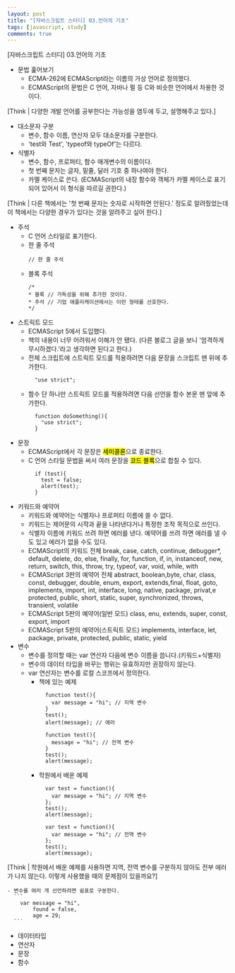 ```yaml
---
layout: post
title: "[자바스크립트 스터디] 03.언어의 기초"
tags: [javascript, study]
comments: true
---
```


[자바스크립트 스터디] 03.언어의 기초

- 문법 훑어보기
  - ECMA-262에 ECMAScript라는 이름의 가상 언어로 정의했다.
  - ECMAScript의 문법은 C 언어, 자바나 펄 등 C와 비슷한 언어에서 차용한 것이다.

\[Think | 다양한 개발 언어를 공부한다는 가능성을 염두에 두고, 설명해주고 있다.]

- 대소문자 구분
  - 변수, 함수 이름, 연산자 모두 대소문자를 구분한다.
  - 'test와 Test', 'typeof와 typeOf'는 다르다.
- 식별자
  - 변수, 함수, 프로퍼티, 함수 매개변수의 이름이다.
  - 첫 번째 문자는 글자, 밑줄, 달러 기호 중 하나여야 한다.
  - 카멜 케이스로 쓴다. (ECMAScript의 내장 함수와 객체가 카멜 케이스로 표기되어 있어서 이 형식을 따르길 권한다.)

\[Think | 다른 책에서는 '첫 번째 문자는 숫자로 시작하면 안된다.' 정도로 알려줬었는데 이 책에서는 다양한 경우가 있다는 것을 알려주고 싶어 한다.]

- 주석
  - C 언어 스타일로 표기한다.
  - 한 줄 주석
    ```
    // 한 줄 주석
    ```    
  - 블록 주석<br>
    ```
    /*
    * 블록 // 가독성을 위해 추가한 것이다.
    * 주석 // 기업 애플리케이션에서는 이런 형태를 선호한다.
    */
    ```
- 스트릭트 모드
  - ECMAScript 5에서 도입했다.
  - 책의 내용이 너무 어려워서 이해가 안 됐다. (다른 블로그 글을 보니 '엄격하게 무시하겠다.'라고 생각하면 된다고 한다.)
  - 전체 스크립트에 스트릭트 모드를 적용하려면 다음 문장을 스크립트 맨 위에 추가한다.
    ```
      "use strict";
    ```
  - 함수 단 하나만 스트릭트 모드를 적용하려면 다음 선언을 함수 본문 맨 앞에 추가한다.
    ```
      function doSomething(){
        "use strict";  
      }
    ```
- 문장
    - ECMAScript에서 각 문장은 <mark>세미콜론</mark>으로 종료한다.
    - C 언어 스타일 문법을 써서 여러 문장을 <mark>코드 블록</mark>으로 합칠 수 있다.
      ```
        if (test){
          test = false;
          alert(test);
        }
      ```
- 키워드와 예약어
    - 키워드와 예약어는 식별자나 프로퍼티 이름에 쓸 수 없다.
    - 키워드는 제어문의 시작과 끝을 나타낸다거나 특정한 조작 목적으로 쓰인다.
    - 식별자 이름에 키워드 쓰려 하면 에러를 낸다. 예약어를 쓰려 하면 에러를 낼 수도 있고 에러가 없을 수도 있다.
    - ECMAScript의 키워드 전체
    break, case, catch, continue, debugger*, default, delete, do, else, finally, for, function, if, in, instanceof, new, return, switch, this, throw, try, typeof, var, void, while, with
    - ECMAScript 3판의 예약어 전체
    abstract, boolean,byte, char, class, const, debugger, double, enum, export, extends,final, float, goto, implements, import, int, interface, long, native, package, privat,e protected, public, short, static, super, synchronized, throws, transient, volatile
    - ECMAScript 5판의 예약어(일반 모드)
    class, enu, extends, super, const, export, import
    - ECMAScript 5판의 예약어(스트릭트 모드)
    implements, interface, let, package, private, protected, public, static, yield
- 변수
    - 변수를 정의할 때는 var 연산자 다음에 변수 이름을 씁니다.(키워드+식별자)
    - 변수의 데이터 타입을 바꾸는 행위는 유효하지만 권장하지 않는다.
    - var 연산자는 변수를 로컬 스코프에서 정의한다.
      - 책에 있는 예제
        ```
          function test(){
            var message = "hi"; // 지역 변수
          }
          test();
          alert(message); // 에러

          function test(){
            message = "hi"; // 전역 변수
          }
          test();
          alert(message);
        ```
      - 학원에서 배운 예제
        ```
          var test = function(){
            var message = "hi"; // 지역 변수
          };
          test();
          alert(message);

          var test = function(){
            var message = "hi"; // 전역 변수
          };
          test();
          alert(message);
        ```

\[Think | 학원에서 배운 예제를 사용하면 지역, 전역 변수를 구분하지 않아도 전부 에러가 나지 않는다. 이렇게 사용했을 때의 문제점이 있을까요?]

    - 변수를 여러 개 선언하려면 쉼표로 구분한다.
      ```
        var message = "hi",
            found = false,
            age = 29;
      ```
- 데이터타입
- 연산자
- 문장
- 함수
